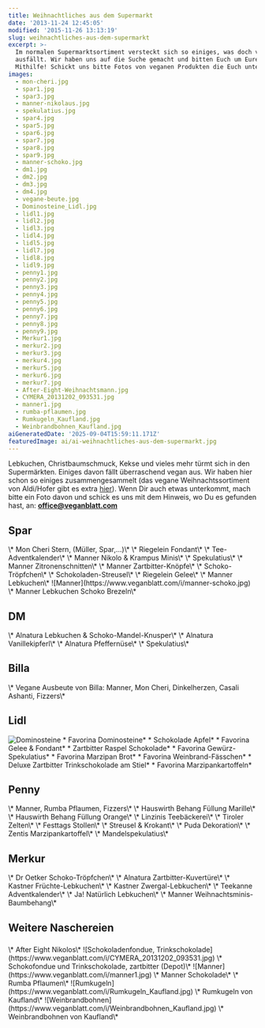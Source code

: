 ```yaml
---
title: Weihnachtliches aus dem Supermarkt
date: '2013-11-24 12:45:05'
modified: '2015-11-26 13:13:19'
slug: weihnachtliches-aus-dem-supermarkt
excerpt: >-
  Im normalen Supermarktsortiment versteckt sich so einiges, was doch vegan
  ausfällt. Wir haben uns auf die Suche gemacht und bitten Euch um Eure
  Mithilfe! Schickt uns bitte Fotos von veganen Produkten die Euch unterkommen.
images:
  - mon-cheri.jpg
  - spar1.jpg
  - spar3.jpg
  - manner-nikolaus.jpg
  - spekulatius.jpg
  - spar4.jpg
  - spar5.jpg
  - spar6.jpg
  - spar7.jpg
  - spar8.jpg
  - spar9.jpg
  - manner-schoko.jpg
  - dm1.jpg
  - dm2.jpg
  - dm3.jpg
  - dm4.jpg
  - vegane-beute.jpg
  - Dominosteine_Lidl.jpg
  - lidl1.jpg
  - lidl2.jpg
  - lidl3.jpg
  - lidl4.jpg
  - lidl5.jpg
  - lidl7.jpg
  - lidl8.jpg
  - lidl9.jpg
  - penny1.jpg
  - penny2.jpg
  - penny3.jpg
  - penny4.jpg
  - penny5.jpg
  - penny6.jpg
  - penny7.jpg
  - penny8.jpg
  - penny9.jpg
  - Merkur1.jpg
  - merkur2.jpg
  - merkur3.jpg
  - merkur4.jpg
  - merkur5.jpg
  - merkur6.jpg
  - merkur7.jpg
  - After-Eight-Weihnachtsmann.jpg
  - CYMERA_20131202_093531.jpg
  - manner1.jpg
  - rumba-pflaumen.jpg
  - Rumkugeln_Kaufland.jpg
  - Weinbrandbohnen_Kaufland.jpg
aiGeneratedDate: '2025-09-04T15:59:11.171Z'
featuredImage: ai/ai-weihnachtliches-aus-dem-supermarkt.jpg
---
```


Lebkuchen, Christbaumschmuck, Kekse und vieles mehr türmt sich in den Supermärkten. Einiges davon fällt überraschend vegan aus. Wir haben hier schon so einiges zusammengesammelt (das vegane Weihnachtssortiment von Aldi/Hofer gibt es extra [hier](https://www.veganblatt.com/veganes-weihnachtssortiment-aldi-hofer)). Wenn Dir auch etwas unterkommt, mach bitte ein Foto davon und schick es uns mit dem Hinweis, wo Du es gefunden hast, an: **office@veganblatt.com**

## Spar

<!-- Image removed (no copyright): mon-cheri-300x225.jpg --> \* Mon Cheri Stern, (Müller, Spar,...)\* <!-- Image removed (no copyright): spar1-300x114.jpg --> \* Riegelein Fondant\* <!-- Image removed (no copyright): spar3-246x300.jpg --> \* Tee-Adventkalender\* <!-- Image removed (no copyright): manner-nikolaus-225x300.jpg --> \* Manner Nikolo & Krampus Minis\* <!-- Image removed (no copyright): spekulatius-300x225.jpg --> \* Spekulatius\* <!-- Image removed (no copyright): spar4-266x300.jpg --> \* Manner Zitronenschnitten\* <!-- Image removed (no copyright): spar5-300x192.jpg --> \* Manner Zartbitter-Knöpfe\* <!-- Image removed (no copyright): spar6-228x300.jpg --> \* Schoko-Tröpfchen\* <!-- Image removed (no copyright): spar7-258x300.jpg --> \* Schokoladen-Streusel\* <!-- Image removed (no copyright): spar8-300x188.jpg --> \* Riegelein Gelee\* <!-- Image removed (no copyright): spar9-300x192.jpg --> \* Manner Lebkuchen\* ![Manner](https://www.veganblatt.com/i/manner-schoko.jpg) \* Manner Lebkuchen Schoko Brezeln\*

## DM

<!-- Image removed (no copyright): dm1-300x253.jpg --> \* Alnatura Lebkuchen & Schoko-Mandel-Knusper\* <!-- Image removed (no copyright): dm2-197x300.jpg --> \* Alnatura Vanillekipferl\* <!-- Image removed (no copyright): dm3-300x296.jpg --> \* Alnatura Pfeffernüse\* <!-- Image removed (no copyright): dm4-300x109.jpg --> \* Spekulatius\*

## Billa

<!-- Image removed (no copyright): vegane-beute-300x200.jpg --> \* Vegane Ausbeute von Billa: Manner, Mon Cheri, Dinkelherzen, Casali Ashanti, Fizzers\*

## Lidl

![Dominosteine](https://www.veganblatt.com/i/Dominosteine_Lidl.jpg) \* Favorina Dominosteine\* <!-- Image removed (no copyright): lidl1-300x188.jpg --> \* Schokolade Apfel\* <!-- Image removed (no copyright): lidl2-300x188.jpg --> \* Favorina Gelee & Fondant\* <!-- Image removed (no copyright): lidl3-300x188.jpg --> \* Zartbitter Raspel Schokolade\* <!-- Image removed (no copyright): lidl4-300x199.jpg --> \* Favorina Gewürz-Spekulatius\* <!-- Image removed (no copyright): lidl5-300x188.jpg --> \* Favorina Marzipan Brot\* <!-- Image removed (no copyright): lidl7-224x300.jpg --> \* Favorina Weinbrand-Fässchen\* <!-- Image removed (no copyright): lidl8-219x300.jpg --> \* Deluxe Zartbitter Trinkschokolade am Stiel\* <!-- Image removed (no copyright): lidl9-280x300.jpg --> \* Favorina Marzipankartoffeln\*

## Penny

<!-- Image removed (no copyright): Pennymarkt-vegane-Süßigkeiten-lisa-300x297.jpg --> \* Manner, Rumba Pflaumen, Fizzers\* <!-- Image removed (no copyright): penny1-300x295.jpg --> \* Hauswirth Behang Füllung Marille\* <!-- Image removed (no copyright): penny2-300x249.jpg --> \* Hauswirth Behang Füllung Orange\* <!-- Image removed (no copyright): penny3-217x300.jpg --> \* Linzinis Teebäckerei\* <!-- Image removed (no copyright): penny4-208x300.jpg --> \* Tiroler Zelten\* <!-- Image removed (no copyright): penny5-257x300.jpg --> \* Festtags Stollen\* <!-- Image removed (no copyright): penny6-300x174.jpg --> \* Streusel & Krokant\* <!-- Image removed (no copyright): penny7-221x300.jpg --> \* Puda Dekoration\* <!-- Image removed (no copyright): penny8-300x244.jpg --> \* Zentis Marzipankartoffel\* <!-- Image removed (no copyright): penny9-300x133.jpg --> \* Mandelspekulatius\*

## Merkur

<!-- Image removed (no copyright): Merkur1-300x243.jpg --> \* Dr Oetker Schoko-Tröpfchen\* <!-- Image removed (no copyright): merkur2-146x300.jpg --> \* Alnatura Zartbitter-Kuvertüre\* <!-- Image removed (no copyright): merkur3-210x300.jpg --> \* Kastner Früchte-Lebkuchen\* <!-- Image removed (no copyright): merkur4-187x300.jpg --> \* Kastner Zwergal-Lebkuchen\* <!-- Image removed (no copyright): merkur5-300x190.jpg --> \* Teekanne Adventkalender\* <!-- Image removed (no copyright): merkur6-300x264.jpg --> \* Ja! Natürlich Lebkuchen\* <!-- Image removed (no copyright): merkur7-300x166.jpg --> \* Manner Weihnachtsminis-Baumbehang\*

## Weitere Naschereien

### [<!-- Image removed (no copyright): DSC_0573-300x168.jpg -->](https://www.veganblatt.com/i/DSC_0573.jpg)

<!-- Image removed (no copyright): After-Eight-Weihnachtsmann-300x168.jpg --> \* After Eight Nikolos\* ![Schokoladenfondue, Trinkschokolade](https://www.veganblatt.com/i/CYMERA_20131202_093531.jpg) \* Schokofondue und Trinkschokolade, zartbitter (Depot)\* ![Manner](https://www.veganblatt.com/i/manner1.jpg) \* Manner Schokolade\* <!-- Image removed (no copyright): rumba-pflaumen-225x300.jpg --> \* Rumba Pflaumen\* ![Rumkugeln](https://www.veganblatt.com/i/Rumkugeln_Kaufland.jpg) \* Rumkugeln von Kaufland\* ![Weinbrandbohnen](https://www.veganblatt.com/i/Weinbrandbohnen_Kaufland.jpg) \* Weinbrandbohnen von Kaufland\*
